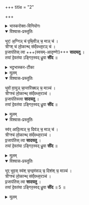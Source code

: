 +++
title = "2"

+++

<details><summary>भास्करोक्त-विनियोगः</summary>

1चतस्रस् स्वयमातृण्णा दिक्षूपदधाति -
</details>


<details open><summary>विश्वास-प्रस्तुतिः</summary>

भूर्! अ॒ग्निञ् च॑ पृथि॒वीञ् च॒ माञ् च॑ ।  
त्रीꣳश् च॑ लो॒कान्थ् स॑व्ँवथ्स॒रञ् च॑ ।  
प्र॒जाप॑तिस् त्वा +++(स्वयम्-आतृण्णे!)+++ **सादयतु** ।  
तया॑ दे॒वत॑या ऽङ्गिर॒स्वद् ध्रु॒वा **सी॑द** ॥  
</details>

<details><summary>भट्टभास्कर-टीका</summary>

भूर्व्याहृतिः, अग्निर्देवता, पृथिवी लोकः, अहम् उपधाता,  
त्रिलोकवासिनो जनाः, संवत्सरस् सर्वानुग्राही कालः,  
सर्वमिदं त्वद्-उपधान-लब्धात्मकं, तस्माद्भूराद्यात्मिकां त्वां प्रजापतिस्सादयतु,  
त्वं च तया देवतया सह  
अङ्गिरसाम् इव स्थिरा सीद ।  
एवं सर्वासु दिक्षु योज्यम् ॥
</details>


<details><summary>मूलम्</summary>

भूर॒ग्निञ्च॑ पृथि॒वीञ्च॒ माञ्च॑ ।  
त्रीꣳश्च॑ लो॒कान्थ्स॑व्ँ वथ्स॒रञ्च॑ ।  
प्र॒जाप॑तिस्त्वा सादयतु ।  
तया॑ दे॒वत॑याऽङ्गिर॒स्वद्ध्रु॒वा  सी॑द ॥  
</details>


<details open><summary>विश्वास-प्रस्तुतिः</summary>

भुवो॑ वा॒युञ् चा॒न्तरि॑ख्षञ् च॒ माञ्च॑ ।  
त्रीꣳश्च॑ लो॒कान्थ् स॑व्ँवथ्स॒रञ्च॑ ।  
प्र॒जाप॑तिस्त्वा **सादयतु** ।  
तया॑  दे॒वत॑या ऽङ्गिर॒स्वद् ध्रु॒वा **सी॑द** ॥ 
</details>

<details><summary>मूलम्</summary>

भुवो॑ वा॒युञ्चा॒न्तरि॑ख्षञ्च॒ माञ्च॑ ।  
त्रीꣳश्च॑ लो॒कान्थ्स॑व्ँ वथ्स॒रञ्च॑ ।  
प्र॒जाप॑तिस्त्वा सादयतु ।  
तया॑  दे॒वत॑याऽङ्गिर॒स्वद्ध्रु॒वा सी॑द ॥ 
</details>


<details open><summary>विश्वास-प्रस्तुतिः</summary>

स्व॑र् आदि॒त्यञ् च॒ दिव॑ञ् च॒ माञ् च॑ ।  
त्रीꣳश्च॑ लो॒कान्थ् स॑व्ँवथ्स॒रञ्च॑ ।  
प्र॒जाप॑तिस् त्वा  **सादयतु** ।  
तया॑ दे॒वत॑या ऽङ्गिर॒स्वद् ध्रु॒वा **सी॑द** ॥
</details>

<details><summary>मूलम्</summary>

स्व॑रादि॒त्यञ्च॒ दिव॑ञ्च॒ माञ्च॑ ।  
त्रीꣳश्च॑ लो॒कान्थ्स॑व्ँ वथ्स॒रञ्च॑ ।  
प्र॒जाप॑तिस्त्वा  सादयतु ।  
तया॑ दे॒वत॑याऽङ्गिर॒स्वद्ध्रु॒वा सी॑द ॥
</details>


<details open><summary>विश्वास-प्रस्तुतिः</summary>

भूर् भुव॒स् स्व॑श् च॒न्द्रम॑सञ् च॒ दिश॑श् च॒ माञ्च॑ ।  
त्रीꣳश्च॑ लो॒कान्थ् स॑व्ँवथ्स॒रञ्च॑ ।  
प्र॒जाप॑तिस् त्वा **सादयतु** ।  
तया॑ दे॒वत॑या ऽङ्गिर॒स्वद् ध्रु॒वा **सी॑द** ॥ 5 ॥
</details>

<details><summary>मूलम्</summary>

भूर्भुव॒स्स्व॑श्च॒न्द्रम॑सञ्च॒ दिश॑श्च॒ माञ्च॑ ।  
त्रीꣳश्च॑ लो॒कान्थ्स॑व्ँ वथ्स॒रञ्च॑  ।  
प्र॒जाप॑तिस्त्वा सादयतु ।  
तया॑ दे॒वत॑याऽङ्गिर॒स्वद्ध्रु॒वा सी॑द ॥ 5 ॥
</details>


